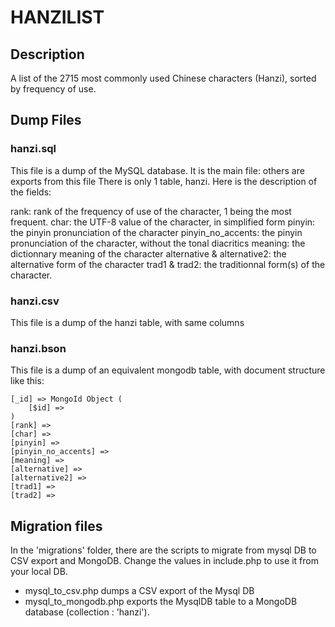HANZILIST
=========

Description
-----------
A list of the 2715 most commonly used Chinese characters (Hanzi), sorted by frequency of use.

Dump Files
----------

### hanzi.sql 

This file is a dump of the MySQL database. It is the main file: others are exports from this file
There is only 1 table, hanzi. Here is the description of the fields:

rank: rank of the frequency of use of the character, 1 being the most frequent.
char: the UTF-8 value of the character, in simplified  form
pinyin: the pinyin pronunciation of the character
pinyin_no_accents: the pinyin pronunciation of the character, without the tonal diacritics
meaning: the dictionnary meaning of the character
alternative & alternative2: the alternative form of the character
trad1 & trad2: the traditionnal form(s) of the character.

### hanzi.csv 
This file is a dump of the hanzi table, with same columns

### hanzi.bson
This file is a dump of an equivalent mongodb table, with document structure like this:

    [_id] => MongoId Object (
        [$id] => 
    )
    [rank] => 
    [char] => 
    [pinyin] => 
    [pinyin_no_accents] => 
    [meaning] => 
    [alternative] => 
    [alternative2] => 
    [trad1] => 
    [trad2] => 


Migration files
---------------

In the 'migrations' folder, there are the scripts to migrate from mysql DB to CSV export and MongoDB. 
Change the values in include.php to use it from your local DB.

* mysql_to_csv.php dumps a CSV export of the Mysql DB
* mysql_to_mongodb.php exports the MysqlDB table to a MongoDB database (collection : 'hanzi').